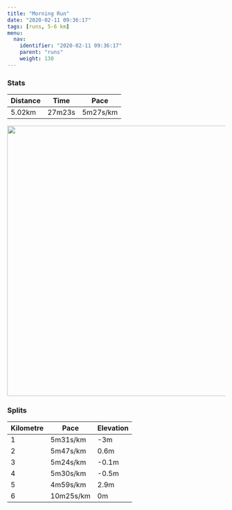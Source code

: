 ```yaml
---
title: "Morning Run"
date: "2020-02-11 09:36:17"
tags: [runs, 5-6 km]
menu:
  nav:
    identifier: "2020-02-11 09:36:17"
    parent: "runs"
    weight: 130
---
```


### Stats

| Distance | Time | Pace |
|----------|------|------|
|5.02km|27m23s|5m27s/km|

<img src='https://maps.googleapis.com/maps/api/staticmap?maptype=terrain&path=enc:kmjeIrnyLGOC[Jk@AmAHWPHZVVl@f@ZLNH\LdAF`A?hA@TDN@b@CjBKbCCdA@`@Aj@CLDHBZHJXLx@JZ?FDJD^`@V\T^Z|@LVVx@d@bAV`@l@r@l@fAz@dAHJDTd@h@X|@NP\r@Jb@bAtCn@|B`@~A|@nE~@bFfBpNhAlKH\@XA\MRKDIi@IkABELt@NlAF~@?d@Ef@ThC?l@Ex@Dr@BLJz@D`AA\KrAAv@It@?bBDdCAZMbAP~A?p@EdBCPOf@ORMf@Gz@ErASlAGfAMfA?|AInCBz@KpKE}@@wAGwDJaCNeBC]\cBNgENw@Fq@|@yBDq@I{@@}AMuCJaB@g@Ca@MkAAo@I}@Bu@ZgBBeAKkBEoCIiBI[KmAGeBMaA@j@LlAH@JC?YSeA]yCe@{CMkAYaBIcAw@}EM{AIWe@gDuAiHoAgFg@kB{AcEKQSOo@u@u@cA_@c@a@o@cAoB_@cA_@oAKUa@i@[SQEiAMUGCBQOEYEKAmAE{@DWLgAAuAE_@FeBKkAC{AEe@ASGSIIIQOTWYk@uAKBMUUkAOYKV?H&key=AIzaSyBPVQ_iynBzLujdhfLzy8Z-5zczbktE55k&size=800x800&scale=2&markers=color:yellow|label:S|53.47046,-2.26554&markers=color:green|label:F|53.470690000000005,-2.2644100000000025' width='625' />

### Splits

| Kilometre | Pace | Elevation |
|------|------|-----------|
|1|5m31s/km|-3m|
|2|5m47s/km|0.6m|
|3|5m24s/km|-0.1m|
|4|5m30s/km|-0.5m|
|5|4m59s/km|2.9m|
|6|10m25s/km|0m|
